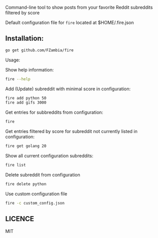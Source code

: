 Command-line tool to show posts from your favorite Reddit subreddits filtered by score

Default configuration file for `fire` located at $HOME/.fire.json

Installation:
-------------

```bash
go get github.com/FZambia/fire
```

Usage:

Show help information:

```bash
fire --help
```

Add (Update) subreddit with minimal score in configuration:

```bash
fire add python 50
fire add gifs 3000
```

Get entries for subbreddits from configuration:

```bash
fire
```

Get entries filtered by score for subreddit not currently listed in configuration:

```bash
fire get golang 20
```

Show all current configuration subreddits:

```bash
fire list
```

Delete subreddit from configuration

```bash
fire delete python
```

Use custom configuration file

```bash
fire -c custom_config.json
```

LICENCE
-------

MIT

